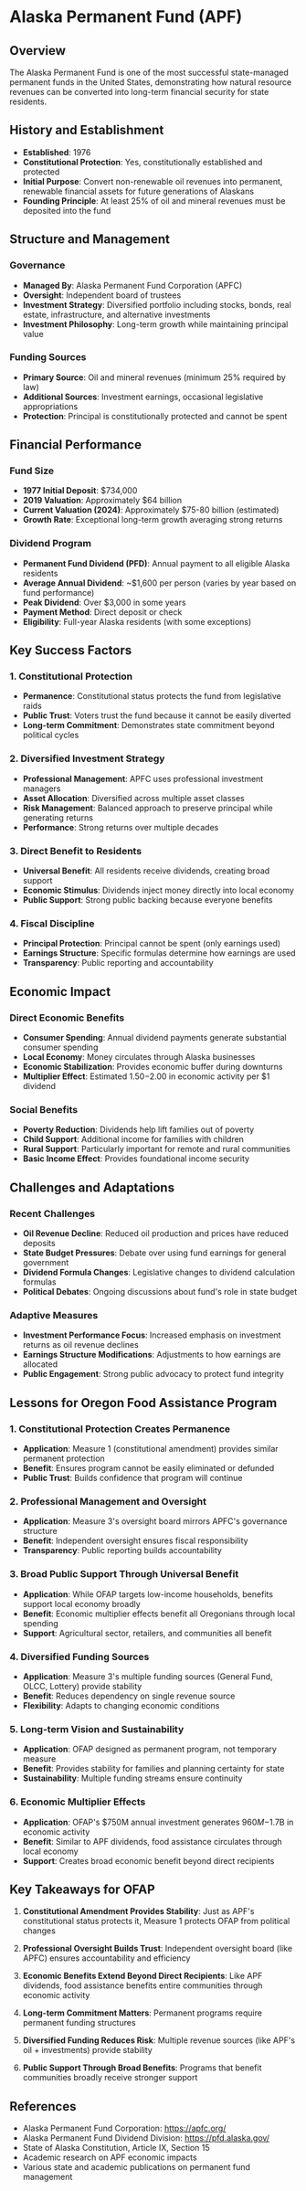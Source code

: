 # Alaska Permanent Fund (APF)

## Overview

The Alaska Permanent Fund is one of the most successful state-managed permanent funds in the United States, demonstrating how natural resource revenues can be converted into long-term financial security for state residents.

## History and Establishment

- **Established**: 1976
- **Constitutional Protection**: Yes, constitutionally established and protected
- **Initial Purpose**: Convert non-renewable oil revenues into permanent, renewable financial assets for future generations of Alaskans
- **Founding Principle**: At least 25% of oil and mineral revenues must be deposited into the fund

## Structure and Management

### Governance

- **Managed By**: Alaska Permanent Fund Corporation (APFC)
- **Oversight**: Independent board of trustees
- **Investment Strategy**: Diversified portfolio including stocks, bonds, real estate, infrastructure, and alternative investments
- **Investment Philosophy**: Long-term growth while maintaining principal value

### Funding Sources

- **Primary Source**: Oil and mineral revenues (minimum 25% required by law)
- **Additional Sources**: Investment earnings, occasional legislative appropriations
- **Protection**: Principal is constitutionally protected and cannot be spent

## Financial Performance

### Fund Size

- **1977 Initial Deposit**: $734,000
- **2019 Valuation**: Approximately $64 billion
- **Current Valuation (2024)**: Approximately $75-80 billion (estimated)
- **Growth Rate**: Exceptional long-term growth averaging strong returns

### Dividend Program

- **Permanent Fund Dividend (PFD)**: Annual payment to all eligible Alaska residents
- **Average Annual Dividend**: ~$1,600 per person (varies by year based on fund performance)
- **Peak Dividend**: Over $3,000 in some years
- **Payment Method**: Direct deposit or check
- **Eligibility**: Full-year Alaska residents (with some exceptions)

## Key Success Factors

### 1. Constitutional Protection

- **Permanence**: Constitutional status protects the fund from legislative raids
- **Public Trust**: Voters trust the fund because it cannot be easily diverted
- **Long-term Commitment**: Demonstrates state commitment beyond political cycles

### 2. Diversified Investment Strategy

- **Professional Management**: APFC uses professional investment managers
- **Asset Allocation**: Diversified across multiple asset classes
- **Risk Management**: Balanced approach to preserve principal while generating returns
- **Performance**: Strong returns over multiple decades

### 3. Direct Benefit to Residents

- **Universal Benefit**: All residents receive dividends, creating broad support
- **Economic Stimulus**: Dividends inject money directly into local economy
- **Public Support**: Strong public backing because everyone benefits

### 4. Fiscal Discipline

- **Principal Protection**: Principal cannot be spent (only earnings used)
- **Earnings Structure**: Specific formulas determine how earnings are used
- **Transparency**: Public reporting and accountability

## Economic Impact

### Direct Economic Benefits

- **Consumer Spending**: Annual dividend payments generate substantial consumer spending
- **Local Economy**: Money circulates through Alaska businesses
- **Economic Stabilization**: Provides economic buffer during downturns
- **Multiplier Effect**: Estimated $1.50-$2.00 in economic activity per $1 dividend

### Social Benefits

- **Poverty Reduction**: Dividends help lift families out of poverty
- **Child Support**: Additional income for families with children
- **Rural Support**: Particularly important for remote and rural communities
- **Basic Income Effect**: Provides foundational income security

## Challenges and Adaptations

### Recent Challenges

- **Oil Revenue Decline**: Reduced oil production and prices have reduced deposits
- **State Budget Pressures**: Debate over using fund earnings for general government
- **Dividend Formula Changes**: Legislative changes to dividend calculation formulas
- **Political Debates**: Ongoing discussions about fund's role in state budget

### Adaptive Measures

- **Investment Performance Focus**: Increased emphasis on investment returns as oil revenue declines
- **Earnings Structure Modifications**: Adjustments to how earnings are allocated
- **Public Engagement**: Strong public advocacy to protect fund integrity

## Lessons for Oregon Food Assistance Program

### 1. Constitutional Protection Creates Permanence

- **Application**: Measure 1 (constitutional amendment) provides similar permanent protection
- **Benefit**: Ensures program cannot be easily eliminated or defunded
- **Public Trust**: Builds confidence that program will continue

### 2. Professional Management and Oversight

- **Application**: Measure 3's oversight board mirrors APFC's governance structure
- **Benefit**: Independent oversight ensures fiscal responsibility
- **Transparency**: Public reporting builds accountability

### 3. Broad Public Support Through Universal Benefit

- **Application**: While OFAP targets low-income households, benefits support local economy broadly
- **Benefit**: Economic multiplier effects benefit all Oregonians through local spending
- **Support**: Agricultural sector, retailers, and communities all benefit

### 4. Diversified Funding Sources

- **Application**: Measure 3's multiple funding sources (General Fund, OLCC, Lottery) provide stability
- **Benefit**: Reduces dependency on single revenue source
- **Flexibility**: Adapts to changing economic conditions

### 5. Long-term Vision and Sustainability

- **Application**: OFAP designed as permanent program, not temporary measure
- **Benefit**: Provides stability for families and planning certainty for state
- **Sustainability**: Multiple funding streams ensure continuity

### 6. Economic Multiplier Effects

- **Application**: OFAP's $750M annual investment generates $960M-$1.7B in economic activity
- **Benefit**: Similar to APF dividends, food assistance circulates through local economy
- **Support**: Creates broad economic benefit beyond direct recipients

## Key Takeaways for OFAP

1. **Constitutional Amendment Provides Stability**: Just as APF's constitutional status protects it, Measure 1 protects OFAP from political changes

2. **Professional Oversight Builds Trust**: Independent oversight board (like APFC) ensures accountability and efficiency

3. **Economic Benefits Extend Beyond Direct Recipients**: Like APF dividends, food assistance benefits entire communities through economic activity

4. **Long-term Commitment Matters**: Permanent programs require permanent funding structures

5. **Diversified Funding Reduces Risk**: Multiple revenue sources (like APF's oil + investments) provide stability

6. **Public Support Through Broad Benefits**: Programs that benefit communities broadly receive stronger support

## References

- Alaska Permanent Fund Corporation: https://apfc.org/
- Alaska Permanent Fund Dividend Division: https://pfd.alaska.gov/
- State of Alaska Constitution, Article IX, Section 15
- Academic research on APF economic impacts
- Various state and academic publications on permanent fund management
